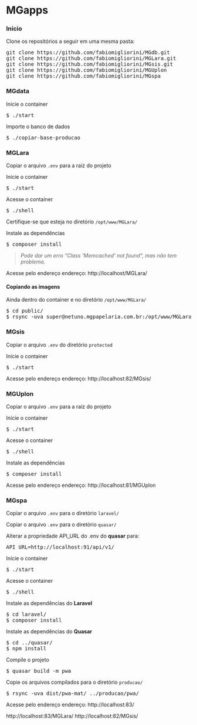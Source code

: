 
# MGapps
### Início
Clone os repositórios a seguir em uma mesma pasta:

<pre>
git clone https://github.com/fabiomigliorini/MGdb.git
git clone https://github.com/fabiomigliorini/MGLara.git
git clone https://github.com/fabiomigliorini/MGsis.git
git clone https://github.com/fabiomigliorini/MGUplon
git clone https://github.com/fabiomigliorini/MGspa
</pre>

### MGdata
Inície o container
<pre>
$ ./start
</pre>
Importe o banco de dados
<pre>
$ ./copiar-base-producao
</pre>

### MGLara
Copiar o arquivo `.env` para a raíz do projeto

Inície o container
<pre>
$ ./start
</pre>
Acesse o container
<pre>
$ ./shell
</pre>
Certifique-se que esteja no diretório `/opt/www/MGLara/`

Instale as dependências
<pre>
$ composer install
</pre>
> _Pode dar um erro “Class 'Memcached' not found“, mas não tem problema._

Acesse pelo endereço endereço: http://localhost/MGLara/

#### Copiando as imagens
Ainda dentro do container e no diretório `/opt/www/MGLara/`

<pre>
$ cd public/
$ rsync -uva super@netuno.mgpapelaria.com.br:/opt/www/MGLara/public/imagens/ MGLara/public/imagens/
</pre>

### MGsis
Copiar o arquivo `.env` do diretório `protected`

Inície o container
<pre>
$ ./start
</pre>
Acesse pelo endereço endereço: http://localhost:82/MGsis/

### MGUplon
Copiar o arquivo `.env` para a raíz do projeto

Inície o container
<pre>
$ ./start
</pre>

Acesse o container
<pre>
$ ./shell
</pre>

Instale as dependências
<pre>
$ composer install
</pre>
Acesse pelo endereço endereço: http://localhost:81/MGUplon

### MGspa
Copiar o arquivo `.env` para o diretório `laravel/`

Copiar o arquivo `.env` para o diretório `quasar/`

Alterar a propriedade API_URL do .env do **quasar** para:
<pre>
API_URL=http://localhost:91/api/v1/
</pre>
Inície o container
<pre>
$ ./start
</pre>
Acesse o container
<pre>
$ ./shell
</pre>
Instale as dependências do **Laravel**
<pre>
$ cd laravel/
$ composer install
</pre>
Instale as dependências do **Quasar**
<pre>
$ cd ../quasar/
$ npm install
</pre>

Compile o projeto
<pre>
$ quasar build -m pwa
</pre>

Copie os arquivos compilados para o diretório `producao/`
<pre>
$ rsync -uva dist/pwa-mat/ ../producao/pwa/
</pre>
Acesse pelo endereço endereço: http://localhost:83/


http://localhost:83/MGLara/
http://localhost:82/MGsis/
